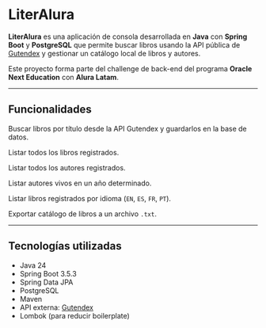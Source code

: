 #  LiterAlura

**LiterAlura** es una aplicación de consola desarrollada en **Java** con **Spring Boot** y **PostgreSQL** que permite buscar libros usando la API pública de [Gutendex](https://gutendex.com) y gestionar un catálogo local de libros y autores.

Este proyecto forma parte del challenge de back-end del programa **Oracle Next Education** con **Alura Latam**.

---

##  Funcionalidades

 Buscar libros por título desde la API Gutendex y guardarlos en la base de datos.

 Listar todos los libros registrados.

 Listar todos los autores registrados.

 Listar autores vivos en un año determinado.

 Listar libros registrados por idioma (`EN`, `ES`, `FR`, `PT`).

 Exportar catálogo de libros a un archivo `.txt`.

---

## Tecnologías utilizadas

- Java 24
- Spring Boot 3.5.3
- Spring Data JPA
- PostgreSQL
- Maven
- API externa: [Gutendex](https://gutendex.com)
- Lombok (para reducir boilerplate)


